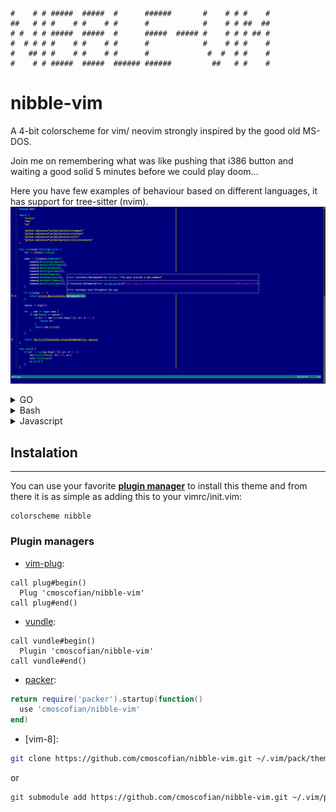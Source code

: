 ```
#    # # #####  #####  #      ######       #    # # #    # 
##   # # #    # #    # #      #            #    # # ##  ## 
# #  # # #####  #####  #      #####  ##### #    # # # ## # 
#  # # # #    # #    # #      #            #    # # #    # 
#   ## # #    # #    # #      #             #  #  # #    # 
#    # # #####  #####  ###### ######         ##   # #    # 
```

# nibble-vim

A 4-bit colorscheme for vim/ neovim strongly inspired by the good old MS-DOS.

Join me on remembering what was like pushing that i386 button and waiting a good
solid 5 minutes before we could play doom...

Here you have few examples of behaviour based on different languages, it has
support for tree-sitter (nvim).
![](./.github/assets/go.png)

<details>
<summary>GO</summary>

![](./.github/assets/go.png)

</details>

<details><summary>Bash</summary>

![](./.github/assets/bash.png)

</details>
<details><summary>Javascript</summary>

![](./.github/assets/js.png)

</details>


## Instalation
---
You can use your favorite [**plugin manager**](#plugin-managers)
to install this theme and from there it is as simple as adding this to
your vimrc/init.vim:

```vim
colorscheme nibble
```

### Plugin managers
- [vim-plug](https://github.com/junegunn/vim-plug#usage):
```vim
call plug#begin()
  Plug 'cmoscofian/nibble-vim'
call plug#end()
```

- [vundle](https://github.com/VundleVim/Vundle.vim#quick-start):
```vim
call vundle#begin()
  Plugin 'cmoscofian/nibble-vim'
call vundle#end()
```

- [packer](https://github.com/wbthomason/packer.nvim#quickstart):


```lua
return require('packer').startup(function()
  use 'cmoscofian/nibble-vim'
end)
```

- [vim-8]:
```sh
git clone https://github.com/cmoscofian/nibble-vim.git ~/.vim/pack/theme/start/nibble-vim
```

or

```sh
git submodule add https://github.com/cmoscofian/nibble-vim.git ~/.vim/pack/theme/start/nibble-vim
```
